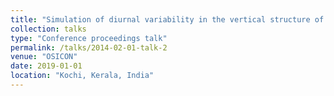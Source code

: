 ```yaml
---
title: "Simulation of diurnal variability in the vertical structure of temperature using a 1-D coupled model"
collection: talks
type: "Conference proceedings talk"
permalink: /talks/2014-02-01-talk-2
venue: "OSICON"
date: 2019-01-01
location: "Kochi, Kerala, India"
---
```

